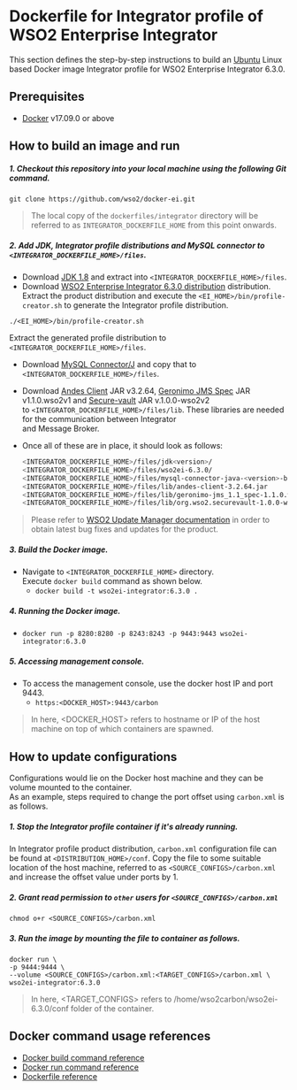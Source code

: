 # Dockerfile for Integrator profile of WSO2 Enterprise Integrator #
This section defines the step-by-step instructions to build an [Ubuntu](https://hub.docker.com/_/ubuntu/) Linux based Docker image
Integrator profile for WSO2 Enterprise Integrator 6.3.0.

## Prerequisites

* [Docker](https://www.docker.com/get-docker) v17.09.0 or above


## How to build an image and run
##### 1. Checkout this repository into your local machine using the following Git command.
```
git clone https://github.com/wso2/docker-ei.git
```

>The local copy of the `dockerfiles/integrator` directory will be referred to as `INTEGRATOR_DOCKERFILE_HOME` from this point onwards.

##### 2. Add JDK, Integrator profile distributions and MySQL connector to `<INTEGRATOR_DOCKERFILE_HOME>/files`.

- Download [JDK 1.8](http://www.oracle.com/technetwork/java/javase/downloads/jdk8-downloads-2133151.html) and
extract into `<INTEGRATOR_DOCKERFILE_HOME>/files`.
- Download [WSO2 Enterprise Integrator 6.3.0 distribution](https://wso2.com/integration/) distribution.
Extract the product distribution and execute the `<EI_HOME>/bin/profile-creator.sh` to generate the Integrator
profile distribution.

```
./<EI_HOME>/bin/profile-creator.sh
``` 

Extract the generated profile distribution to `<INTEGRATOR_DOCKERFILE_HOME>/files`.
- Download [MySQL Connector/J](https://downloads.mysql.com/archives/c-j)
and copy that to `<INTEGRATOR_DOCKERFILE_HOME>/files`.
- Download [Andes Client](http://maven.wso2.org/nexus/content/groups/wso2-public/org/wso2/andes/wso2/andes-client/3.2.64/) JAR v3.2.64,
[Geronimo JMS Spec](http://maven.wso2.org/nexus/content/groups/wso2-public/org/apache/geronimo/specs/wso2/geronimo-jms_1.1_spec/1.1.0.wso2v1/) JAR v1.1.0.wso2v1 and
[Secure-vault](http://maven.wso2.org/nexus/content/groups/wso2-public/org/wso2/securevault/org.wso2.securevault/1.0.0-wso2v2/) JAR v.1.0.0-wso2v2 <br> to 
`<INTEGRATOR_DOCKERFILE_HOME>/files/lib`. These libraries are needed for the communication between Integrator <br> and Message Broker.

- Once all of these are in place, it should look as follows:

  ```bash
  <INTEGRATOR_DOCKERFILE_HOME>/files/jdk<version>/
  <INTEGRATOR_DOCKERFILE_HOME>/files/wso2ei-6.3.0/
  <INTEGRATOR_DOCKERFILE_HOME>/files/mysql-connector-java-<version>-bin.jar
  <INTEGRATOR_DOCKERFILE_HOME>/files/lib/andes-client-3.2.64.jar
  <INTEGRATOR_DOCKERFILE_HOME>/files/lib/geronimo-jms_1.1_spec-1.1.0.wso2v1.jar
  <INTEGRATOR_DOCKERFILE_HOME>/files/lib/org.wso2.securevault-1.0.0-wso2v2-sources.jar
  ```
  
>Please refer to [WSO2 Update Manager documentation]( https://docs.wso2.com/display/WUM300/WSO2+Update+Manager)
in order to obtain latest bug fixes and updates for the product.

##### 3. Build the Docker image.
- Navigate to `<INTEGRATOR_DOCKERFILE_HOME>` directory. <br>
  Execute `docker build` command as shown below.
    + `docker build -t wso2ei-integrator:6.3.0 .`
    
##### 4. Running the Docker image.
- `docker run -p 8280:8280 -p 8243:8243 -p 9443:9443 wso2ei-integrator:6.3.0`

##### 5. Accessing management console.
- To access the management console, use the docker host IP and port 9443.
    + `https:<DOCKER_HOST>:9443/carbon`
    
>In here, <DOCKER_HOST> refers to hostname or IP of the host machine on top of which containers are spawned.


## How to update configurations
Configurations would lie on the Docker host machine and they can be volume mounted to the container. <br>
As an example, steps required to change the port offset using `carbon.xml` is as follows.

##### 1. Stop the Integrator profile container if it's already running.
In Integrator profile product distribution, `carbon.xml` configuration file can be found at `<DISTRIBUTION_HOME>/conf`.
Copy the file to some suitable location of the host machine, referred to as `<SOURCE_CONFIGS>/carbon.xml` and increase
the offset value under ports by 1.

##### 2. Grant read permission to `other` users for `<SOURCE_CONFIGS>/carbon.xml`
```
chmod o+r <SOURCE_CONFIGS>/carbon.xml
```

##### 3. Run the image by mounting the file to container as follows.
```
docker run \
-p 9444:9444 \
--volume <SOURCE_CONFIGS>/carbon.xml:<TARGET_CONFIGS>/carbon.xml \
wso2ei-integrator:6.3.0
```

>In here, <TARGET_CONFIGS> refers to /home/wso2carbon/wso2ei-6.3.0/conf folder of the container.


## Docker command usage references

* [Docker build command reference](https://docs.docker.com/engine/reference/commandline/build/)
* [Docker run command reference](https://docs.docker.com/engine/reference/run/)
* [Dockerfile reference](https://docs.docker.com/engine/reference/builder/)
